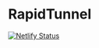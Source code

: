 # RapidTunnel

[![Netlify Status](https://api.netlify.com/api/v1/badges/52a9661a-7f4a-40c2-8585-304b852a8cfc/deploy-status)](https://app.netlify.com/sites/rapidtunnel/deploys)
